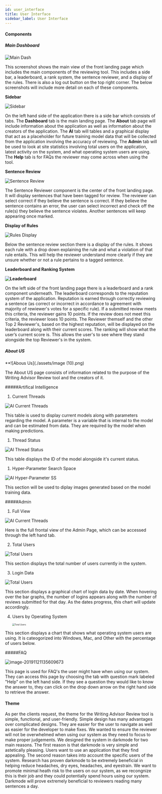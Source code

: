 ```yaml
---
id: user_interface
title: User Interface
sidebar_label: User Interface
---
```


#### Components 

##### Main Dashboard 

![Main Dash](./assets/image-20191120201321307.png) 

This screenshot shows the main view of the front landing page which includes the main components of the reviewing tool. This includes a side bar, a leaderboard, a rank system, the sentence reviewer, and a display of the rules. There is also a log out button on the top right corner. The below screenshots will include more detail on each of these components.  

**Sidebar**

![Sidebar](./assets/image-20191120201345222.png)

On the left hand side of the application there is a side bar which consists of tabs. The **Dashboard** tab is the main landing page. The **About** tab page will include information about the application as well as information about the creators of the application. The **AI** tab will tables and a graphical display that act as a placeholder for future training model data that will be collected from the application involving the accuracy of reviewing. The **Admin** tab will be used to look at site statistics involving total users on the application, latest activity on the system, and what operating system users are using. The **Help** tab is for FAQs the reviewer may come across when using the tool. 

**Sentence Review** 

![Sentence Review](./assets/image-20191120201825336.png)

The Sentence Reviewer component is the center of the front landing page. It will display sentences that have been tagged for review. The reviewer can select correct if they believe the sentence is correct. If they believe the sentence contains an error, the user can select incorrect and check off the rule(s) they believe the sentence violates. Another sentences will keep appearing once marked.  

**Display of Rules** 

![Rules Display](./assets/image-20191120201911454.png)

Below the sentence review section there is a display of the rules. It shows each rule with a drop down explaining the rule and what a violation of that rule entails. This will help the reviewer understand more clearly if they are unsure whether or not a rule pertains to a tagged sentence. 

**Leaderboard and Ranking System**

**![Leaderboard](./assets/image-20191120202009656.png)**

On the left side of the front landing page there is a leaderboard and a rank component underneath. The leaderboard corresponds to the reputation system of the application. Reputation is earned through correctly reviewing a sentence (as correct or incorrect in accordance to agreement with majority of rewiewer's votes for a specific rule). If a submitted review meets this criteria, the reviewer gains 10 points. If the review does not meet this criteria, the reviewer loses 10 points. The Reviewer themself and the other Top 2 Reviewer's, based on the highest reputation, will be displayed on the leaderboard along with their current scores. The ranking will show what the user’s current score is. This allows the user's to see where they stand alongside the top Reviewer's in the system. 

##### About US

**![Abous Us](./assets/image (10).png)

The About US page consists of information related to the purpose of the Writing Advisor Review tool and the creators of it. 

#####Artifical Intelligence 

1. Current Threads

![AI Current Threads](./assets/image-20191121141824133.png)

This table is used to display current models along with parameters regarding the model. A parameter is a variable that is internal to the model and can be estimated from data. They are required by the model when making predictions. 

1. Thread Status

![AI Thread Status](./assets/image-20191121141840251.png)

This table displays the ID of the model alongside it's current status. 

1. Hyper-Parameter Search Space 

![AI Hyper-Parameter SS](./assets/image-20191121141906858.png)

This section will be used to diplay images generated based on the model training data. 

#####Admin

1.   Full View

![AI Current Threads](./assets/image-20191120200859600.png)

Here is the full frontal view of the Admin Page, which can be accessed through the left hand tab. 

2. Total Users

![Total Users](./assets/image-20191120200919947.png)

This section displays the total number of users currently in the system. 

3. Login Data

![Total Users](./assets/image-20191120200948666.png)

This section displays a graphical chart of login data by date. When hovering over the bar graphs, the number of logins appears along with the number of reviews submitted for that day. As the dates progress, this chart will update accordingly. 

4. Users by Operating System

   <img src="./assets/image-20191120201007799.png" alt="Total Users" style="zoom:50%;" />

This section displays a chart that shows what operating system users are using. It is cateogorized into Windows, Mac, and Other with the percentage of users below. 

#####FAQ

<img src="./assets/image-20191121135609673.png" alt="image-20191121135609673"  />

This page is used for FAQ's the user might have when using our system. They can access this page by choosing the tab with question mark labeled "Help" on the left hand side. If they see a question they would like to know the answer to, they can click on the drop down arrow on the right hand side to retrieve the answer. 

#### Theme

As per the clients request, the theme for the Writing Advisor Review tool is simple, functional, and user-friendly. Simple design has many advantages over complicated designs. They are easier for the user to navigate as well as easier for the developer to make fixes. We wanted to ensure the reviewer will not be overwhelmed when using our system as they need to focus to make proper judgements. We designed the system in darkmode for two main reasons. The first reason is that darkmode is very simple and astetically pleasing. Users want to use an application that they find appealing. The second reason takes into account the specific users of the system. Research has proven darkmode to be extremely beneficial in helping reduce headaches, dry eyes, headaches, and eyestrain. We want to promote minimal heath risk to the users on our system, as we recongnize this is their job and they could potentially spend hours using our system. Darkmode will prove extremely beneficial to reviewers reading many sentences a day. 